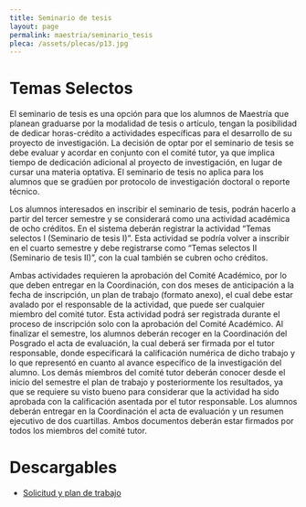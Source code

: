 ```yaml
---
title: Seminario de tesis
layout: page
permalink: maestria/seminario_tesis
pleca: /assets/plecas/p13.jpg
---
```


# Temas Selectos


El seminario de tesis es una opción para que los alumnos de Maestría
que planean graduarse por la modalidad de tesis o artículo, tengan la
posibilidad de dedicar horas-crédito a actividades específicas para el
desarrollo de su proyecto de investigación. La decisión de optar por
el seminario de tesis se debe evaluar y acordar en conjunto con el
comité tutor, ya que implica tiempo de dedicación adicional al
proyecto de investigación, en lugar de cursar una materia optativa. El
seminario de tesis no aplica para los alumnos que se gradúen por
protocolo de investigación doctoral o reporte técnico.

Los alumnos interesados en inscribir el seminario de tesis, podrán
hacerlo a partir del tercer semestre y se considerará como una
actividad académica de ocho créditos. En el sistema deberán registrar
la actividad “Temas selectos I (Seminario de tesis I)”. Esta actividad
se podría volver a inscribir en el cuarto semestre y debe registrarse
como “Temas selectos II (Seminario de tesis II)”, con la cual también
se cubren ocho créditos.

Ambas actividades requieren la aprobación del Comité Académico, por lo
que deben entregar en la Coordinación, con dos meses de anticipación a
la fecha de inscripción, un plan de trabajo (formato anexo), el cual
debe estar avalado por el responsable de la actividad, que puede ser
cualquier miembro del comité tutor. Esta actividad podrá ser
registrada durante el proceso de inscripción solo con la aprobación
del Comité Académico. Al finalizar el semestre, los alumnos deberán
recoger en la Coordinación del Posgrado el acta de evaluación, la cual
deberá ser firmada por el tutor responsable, donde especificará la
calificación numérica de dicho trabajo y lo que representó en cuanto
al avance específico de la investigación del alumno. Los demás
miembros del comité tutor deberán conocer desde el inicio del semestre
el plan de trabajo y posteriormente los resultados, ya que se requiere
su visto bueno para considerar que la actividad ha sido aprobada con
la calificación asentada por el tutor responsable. Los alumnos deberán
entregar en la Coordinación el acta de evaluación y un resumen
ejecutivo de dos cuartillas. Ambos documentos deberán estar firmados
por todos los miembros del comité tutor.

# Descargables

 - [Solicitud y plan de trabajo](/assets/docs/seminario-tesis-maestria.xls)
